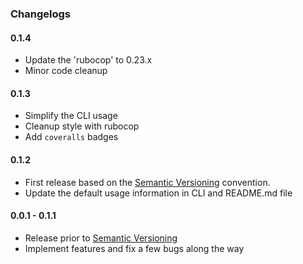 ### Changelogs

#### 0.1.4

- Update the 'rubocop' to 0.23.x
- Minor code cleanup

#### 0.1.3

- Simplify the CLI usage
- Cleanup style with rubocop
- Add `coveralls` badges

#### 0.1.2

- First release based on the [Semantic Versioning][] convention.
- Update the default usage information in CLI and README.md file

#### 0.0.1 - 0.1.1

- Release prior to [Semantic Versioning][]
- Implement features and fix a few bugs along the way

[agile_utils]: https://rubygems.org/gems/agile_utils
[code_lister]: https://rubygems.org/gems/code_lister
[ebook_renamer]: https://rubygems.org/gems/ebook_renamer
[rubocop]: https://github.com/bbatsov/rubocop
[gemnasium]: https://gemnasium.com/agilecreativity/index_html
[Semantic Versioning]: http://semver.org
